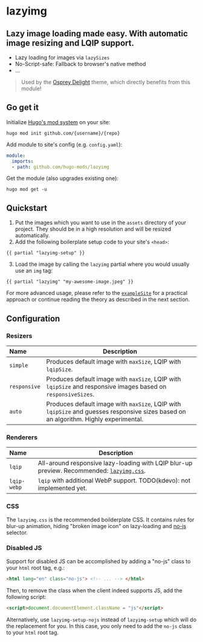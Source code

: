 <!-- <a href=""><img alt="Logo" align="right" width="200" src="https://raw.githubusercontent.com/hugo-mods/lazy/main/.github/logo.png"></a> -->

# lazyimg
## Lazy image loading made easy. With automatic image resizing and LQIP support.

- Lazy loading for images via `lazySizes`
- No-Script-safe: Fallback to browser's native method
- ...

> Used by the [Osprey Delight](https://github.com/kdevo/osprey-delight) theme, which directly benefits from this module!

## Go get it

Initialize [Hugo's mod system](https://gohugo.io/hugo-modules/) on your site:

`hugo mod init github.com/{username}/{repo}`

Add module to site's config (e.g. `config.yaml`):

```yaml
module:
  imports:
  - path: github.com/hugo-mods/lazyimg
```

Get the module (also upgrades existing one):

`hugo mod get -u`

## Quickstart 

1. Put the images which you want to use in the `assets` directory of your project. They should be in a high resolution and will be resized automatically.
2. Add the following boilerplate setup code to your site's `<head>`:
```
{{ partial "lazyimg-setup" }}
```
3. Load the image by calling the `lazyimg` partial where you would usually use an `img` tag:
```
{{ partial "lazyimg" "my-awesome-image.jpeg" }}
```

For more advanced usage, please refer to the [`exampleSite`](./exampleSite) for a practical approach or continue reading the theory as described in the next section.

## Configuration

### Resizers

| Name                        | Description
|:----------------------------|-------------------------------------------------------------
| `simple`                    | Produces default image with `maxSize`, LQIP with `lqipSize`.
| `responsive`                | Produces default image with `maxSize`, LQIP with `lqipSize` and responsive images based on `responsiveSizes`.
| `auto`                      | Produces default image with `maxSize`, LQIP with `lqipSize` and guesses responsive sizes based on an algorithm. Highly experimental.

### Renderers

| Name                        | Description
|:----------------------------|-------------------------------------------------------------
| `lqip`                      | All-around responsive lazy-loading with LQIP blur-up preview. Recommended: [`lazyimg.css`](#CSS).
| `lqip-webp`                 | `lqip` with additional WebP support. TODO(kdevo): not implemented yet.

### CSS

The `lazyimg.css` is the recommended boilderplate CSS. 
It contains rules for blur-up animation, hiding "broken image icon" on lazy-loading and [no-js](#disabled-js) selector.

### Disabled JS

Support for disabled JS can be accomplished by adding a "no-js" class to your `html` root tag, e.g.:

```html
<html lang="en" class="no-js"> <!-- ... --> </html>
```

Then, to remove the class when the client indeed supports JS, add the following script:

```html
<script>document.documentElement.className = "js"</script>
```

Alternatively, use `lazyimg-setup-nojs` instead of `lazyimg-setup` which will do the replacement for you.
In this case, you only need to add the `no-js` class to your `html` root tag.
